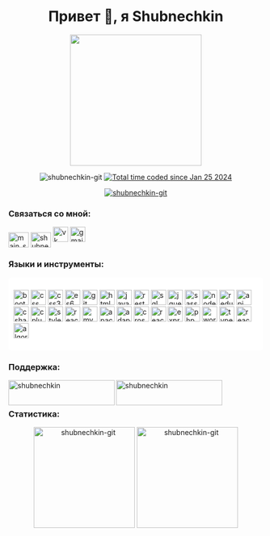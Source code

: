 <h1 align="center">Привет 👋, я Shubnechkin</h1>

<p align="center"> 
  <img style="height:auto;" alt="" src="https://avatars.githubusercontent.com/u/51329173?v=4" width="260" height="260" class="avatar avatar-user width-full border color-bg-default">
<p align="center">
  <img src="https://komarev.com/ghpvc/?username=shubnechkin-git&label=Profile%20views&color=0e75b6&style=flat" alt="shubnechkin-git" /> <a href="https://wakatime.com/@018d404d-ac1a-4b76-bcf9-a2bd89cec2ba"><img src="https://wakatime.com/badge/user/018d404d-ac1a-4b76-bcf9-a2bd89cec2ba.svg" alt="Total time coded since Jan 25 2024" /></a>
</p>

</p>

<p align="center"> <a href="https://github.com/ryo-ma/github-profile-trophy"><img src="https://github-profile-trophy.vercel.app/?username=shubnechkin-git" alt="shubnechkin-git" /></a> </p>

<h3 align="left">Связаться со мной:</h3>
<p align="left">
<a href="https://instagram.com/main_shubnechkin" target="blank"><img align="center" src="https://raw.githubusercontent.com/rahuldkjain/github-profile-readme-generator/master/src/images/icons/Social/instagram.svg" alt="main_shubnechkin" height="30" width="40" /></a>
<a href="https://www.youtube.com/c/shubnechkin" target="blank"><img align="center" src="https://raw.githubusercontent.com/rahuldkjain/github-profile-readme-generator/master/src/images/icons/Social/youtube.svg " alt="shubnechkin" height="30" width="40" /></a>
  <a href="https://vk.com/shubnechkin" target="_blank" rel="noreferrer"><img src="https://img.shields.io/badge/VK-4680C2?style=for-the-badge&logo=vk&logoColor=white" alt="vk" height="30"/></a>
  <a href="mailto:sdnuva2004@gmail.com" target="_blank" rel="noreferrer"><img src="https://img.shields.io/badge/Gmail-D14836?style=for-the-badge&logo=gmail&logoColor=white" alt="gmail" height="30"/></a>

</p>

<h3 align="left">Языки и инструменты:</h3>
<div style="background-color:#fff;padding:10px;border-radius:5px;">
<p align="left">
  <a href="https://getbootstrap.com" target="_blank" rel="noreferrer"><img src="https://img.shields.io/badge/Bootstrap-563D7C?style=for-the-badge&logo=bootstrap&logoColor=white" alt="bootstrap" height="30"/></a>
  <a href="https://developer.mozilla.org/en-US/docs/Web/CSS" target="_blank" rel="noreferrer"><img src="https://img.shields.io/badge/CSS-1572B6?style=for-the-badge&logo=css3&logoColor=white" alt="css" height="30"/></a>
  <a href="https://developer.mozilla.org/en-US/docs/Web/CSS" target="_blank" rel="noreferrer"><img src="https://img.shields.io/badge/CSS3-1572B6?style=for-the-badge&logo=css3&logoColor=white" alt="css3" height="30"/></a>
  <a href="https://www.ecma-international.org/ecma-262/6.0/" target="_blank" rel="noreferrer"><img src="https://img.shields.io/badge/ES6-F7DF1E?style=for-the-badge&logo=javascript&logoColor=black" alt="es6" height="30"/></a>
  <a href="https://git-scm.com/" target="_blank" rel="noreferrer"><img src="https://img.shields.io/badge/Git-F05032?style=for-the-badge&logo=git&logoColor=white" alt="git" height="30"/></a>
  <a href="https://developer.mozilla.org/en-US/docs/Web/HTML" target="_blank" rel="noreferrer"><img src="https://img.shields.io/badge/HTML5-E34F26?style=for-the-badge&logo=html5&logoColor=white" alt="html5" height="30"/></a>
  <a href="https://developer.mozilla.org/en-US/docs/Web/JavaScript" target="_blank" rel="noreferrer"><img src="https://img.shields.io/badge/JavaScript-F7DF1E?style=for-the-badge&logo=javascript&logoColor=black" alt="javascript" height="30"/></a>
  <a href="https://en.wikipedia.org/wiki/Representational_state_transfer" target="_blank" rel="noreferrer"><img src="https://img.shields.io/badge/REST%20API-005571?style=for-the-badge&logo=rest&logoColor=white" alt="restapi" height="30"/></a>
  <a href="https://www.w3schools.com/sql/" target="_blank" rel="noreferrer"><img src="https://img.shields.io/badge/SQL-4479A1?style=for-the-badge&logo=sql&logoColor=white" alt="sql" height="30"/></a>
  <a href="https://jquery.com/" target="_blank" rel="noreferrer"><img src="https://img.shields.io/badge/jQuery-0769AD?style=for-the-badge&logo=jquery&logoColor=white" alt="jquery" height="30"/></a>
  <a href="https://sass-lang.com" target="_blank" rel="noreferrer"><img src="https://img.shields.io/badge/Sass-CC6699?style=for-the-badge&logo=sass&logoColor=white" alt="sass" height="30"/></a>
  <a href="https://nodejs.org" target="_blank" rel="noreferrer"><img src="https://img.shields.io/badge/Node.js-339933?style=for-the-badge&logo=node.js&logoColor=white" alt="nodejs" height="30"/></a>
  <a href="https://redux.js.org" target="_blank" rel="noreferrer"><img src="https://img.shields.io/badge/Redux-764ABC?style=for-the-badge&logo=redux&logoColor=white" alt="redux" height="30"/></a>
  <a href="https://developer.mozilla.org/en-US/docs/Web/API" target="_blank" rel="noreferrer"><img src="https://img.shields.io/badge/API-4EAA25?style=for-the-badge&logo=api&logoColor=white" alt="api" height="30"/></a>
  <a href="https://docs.microsoft.com/en-us/dotnet/csharp/" target="_blank" rel="noreferrer"><img src="https://img.shields.io/badge/C%23-239120?style=for-the-badge&logo=c-sharp&logoColor=white" alt="csharp" height="30"/></a>
  <a href="https://isocpp.org/" target="_blank" rel="noreferrer"><img src="https://img.shields.io/badge/C%2B%2B-00599C?style=for-the-badge&logo=c%2B%2B&logoColor=white" alt="cplusplus" height="30"/></a>
  <a href="https://styled-components.com/" target="_blank" rel="noreferrer"><img src="https://img.shields.io/badge/Styled%20Components-DB7093?style=for-the-badge&logo=styled-components&logoColor=white" alt="styledcomponents" height="30"/></a>
  <a href="https://reactnative.dev/" target="_blank" rel="noreferrer"><img src="https://img.shields.io/badge/React_Native-20232A?style=for-the-badge&logo=react&logoColor=61DAFB" alt="reactnative" height="30"/></a>
  <a href="https://www.mysql.com/" target="_blank" rel="noreferrer"><img src="https://img.shields.io/badge/MySQL-4479A1?style=for-the-badge&logo=mysql&logoColor=white" alt="mysql" height="30"/></a>
  <a href="https://httpd.apache.org/" target="_blank" rel="noreferrer"><img src="https://img.shields.io/badge/Apache%20HTTP%20Server-D22128?style=for-the-badge&logo=apache&logoColor=white" alt="apachehttpserver" height="30"/></a>
  <a href="https://www.w3schools.com/html/html_responsive.asp" target="_blank" rel="noreferrer"><img src="https://img.shields.io/badge/Adaptive%20Layout-4285F4?style=for-the-badge&logo=html5&logoColor=white" alt="adaptivelayout" height="30"/></a>
  <a href="https://developer.mozilla.org/en-US/docs/Glossary/Crossbrowser" target="_blank" rel="noreferrer"><img src="https://img.shields.io/badge/Crossbrowser%20Layout-FF5733?style=for-the-badge&logo=mozilla&logoColor=white" alt="crossbrowserlayout" height="30"/></a>
  <a href="https://reactjs.org/" target="_blank" rel="noreferrer"><img src="https://img.shields.io/badge/React-61DAFB?style=for-the-badge&logo=react&logoColor=black" alt="react" height="30"/></a>
  <a href="https://expressjs.com/" target="_blank" rel="noreferrer"><img src="https://img.shields.io/badge/Express.js-000000?style=for-the-badge&logo=express&logoColor=white" alt="expressjs" height="30"/></a>
  <a href="https://www.php.net" target="_blank" rel="noreferrer"><img src="https://img.shields.io/badge/PHP-777BB4?style=for-the-badge&logo=php&logoColor=white" alt="php" height="30"/></a>
  <a href="https://wordpress.org/" target="_blank" rel="noreferrer"><img src="https://img.shields.io/badge/Wordpress-21759B?style=for-the-badge&logo=wordpress&logoColor=white" alt="wordpress" height="30"/></a>
  <a href="https://www.typescriptlang.org" target="_blank" rel="noreferrer"><img src="https://img.shields.io/badge/TypeScript-3178C6?style=for-the-badge&logo=typescript&logoColor=white" alt="typescript" height="30"/></a>
  <a href="https://reactjs.org/" target="_blank" rel="noreferrer"><img src="https://img.shields.io/badge/React-61DAFB?style=for-the-badge&logo=react&logoColor=black" alt="reactjs" height="30"/></a>
  <a href="https://en.wikipedia.org/wiki/Algorithm" target="_blank" rel="noreferrer"><img src="https://img.shields.io/badge/Algorithms%20and%20Data%20Structures-008000?style=for-the-badge&logo=wikipedia&logoColor=white" alt="algorithmsdatastructures" height="30"/></a>
</p>
</div>
<h3 align="left">Поддержка: </h3>
<p align="left">
  <a href="https://www.buymeacoffee.com/shubnechkin"> <img align="left" src="https://cdn.buymeacoffee.com/buttons/v2/default-yellow.png" height="50" width="210" alt="shubnechkin" /></a>
  <a href="https://ko-fi.com/shubnechkin"> <img align="left" src="https://cdn.ko-fi.com/cdn/kofi3.png?v=3" height="50" width="210" alt="shubnechkin" /></a>
</p>

<br><br>
<h3 align="left">Статистика: </h3>
<p align="center">
  <img src="https://github-readme-stats.vercel.app/api?username=shubnechkin-git&show_icons=true&locale=en" alt="shubnechkin-git" height="200px" />
  <img src="https://github-readme-stats.vercel.app/api/top-langs?username=shubnechkin-git&show_icons=true&locale=en&layout=compact" alt="shubnechkin-git" height="200px"/>
</p>
